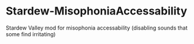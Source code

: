 # Stardew-MisophoniaAccessability
Stardew Valley mod for misophonia accessability (disabling sounds that some find irritating)
